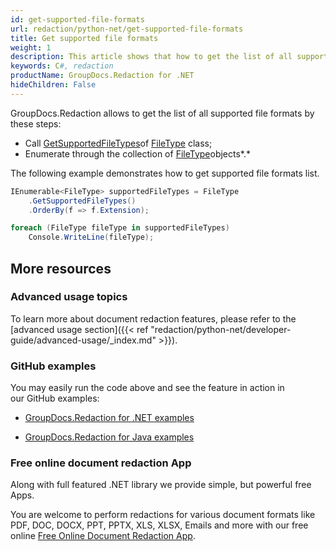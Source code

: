 ```yaml
---
id: get-supported-file-formats
url: redaction/python-net/get-supported-file-formats
title: Get supported file formats
weight: 1
description: This article shows that how to get the list of all supported file formats of GroupDocs.Redaction by using C#.
keywords: C#, redaction
productName: GroupDocs.Redaction for .NET
hideChildren: False
---
```

GroupDocs.Redaction allows to get the list of all supported file formats by these steps:

*   Call [GetSupportedFileTypes](https://reference.groupdocs.com/python-net/redaction/groupdocs.redaction/filetype/methods/getsupportedfiletypes)of [FileType](https://reference.groupdocs.com/python-net/redaction/groupdocs.redaction/filetype) class;
*   Enumerate through the collection of [FileType](https://reference.groupdocs.com/python-net/redaction/groupdocs.redaction/filetype)objects*.*

The following example demonstrates how to get supported file formats list.

```csharp
IEnumerable<FileType> supportedFileTypes = FileType
	.GetSupportedFileTypes()
	.OrderBy(f => f.Extension);

foreach (FileType fileType in supportedFileTypes)
	Console.WriteLine(fileType);
```

## More resources

### Advanced usage topics

To learn more about document redaction features, please refer to the [advanced usage section]({{< ref "redaction/python-net/developer-guide/advanced-usage/_index.md" >}}).

### GitHub examples

You may easily run the code above and see the feature in action in our GitHub examples:

*   [GroupDocs.Redaction for .NET examples](https://github.com/groupdocs-redaction/GroupDocs.Redaction-for-.NET)
    
*   [GroupDocs.Redaction for Java examples](https://github.com/groupdocs-redaction/GroupDocs.Redaction-for-Java)
    

### Free online document redaction App

Along with full featured .NET library we provide simple, but powerful free Apps.

You are welcome to perform redactions for various document formats like PDF, DOC, DOCX, PPT, PPTX, XLS, XLSX, Emails and more with our free online [Free Online Document Redaction App](https://products.groupdocs.app/redaction).
